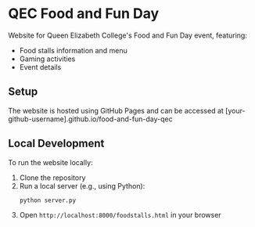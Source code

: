 # QEC Food and Fun Day

Website for Queen Elizabeth College's Food and Fun Day event, featuring:
- Food stalls information and menu
- Gaming activities
- Event details

## Setup
The website is hosted using GitHub Pages and can be accessed at [your-github-username].github.io/food-and-fun-day-qec

## Local Development
To run the website locally:
1. Clone the repository
2. Run a local server (e.g., using Python):
   ```bash
   python server.py
   ```
3. Open `http://localhost:8000/foodstalls.html` in your browser
